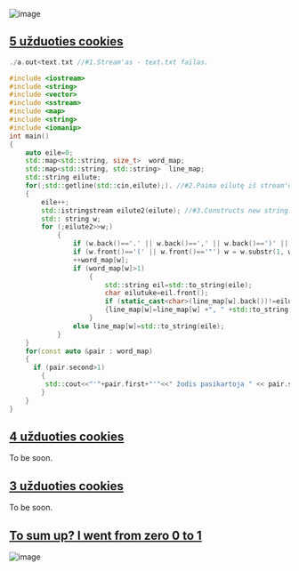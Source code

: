 ![image](https://i.redd.it/n0bxkzn1jpsz.jpg)

## [5 užduoties cookies](https://github.com/brigitac/penkta_uzduotis)

```c++
./a.out<text.txt //#1.Stream'as - text.txt failas.
```

```c++
#include <iostream>
#include <string>
#include <vector>
#include <sstream> 
#include <map>
#include <string>
#include <iomanip> 
int main()
{
    auto eile=0;
    std::map<std::string, size_t>  word_map;
    std::map<std::string, std::string>  line_map;
    std::string eilute;
    for(;std::getline(std::cin,eilute);). //#2.Paima eilutę iš stream'o, kuris yra .txt failas.
    {
        eile++;
        std::istringstream eilute2(eilute); //#3.Constructs new string stream.
        std:: string w;
        for (;eilute2>>w;)  
            {
                if (w.back()=='.' || w.back()==',' || w.back()==')' || w.back()=='"') w = w.substr(0, w.size()-1); //#4.Returns a substring 
                if (w.front()=='(' || w.front()=='"') w = w.substr(1, w.size());
                ++word_map[w];
                if (word_map[w]>1)
                    {
                        std::string eil=std::to_string(eile);    
                        char eilutuke=eil.front();
                        if (static_cast<char>(line_map[w].back())!=eilutuke)
                        {line_map[w]=line_map[w] +", " +std::to_string(eile);}
                    }
                else line_map[w]=std::to_string(eile);
            }
    }
    for(const auto &pair : word_map) 
    {
      if (pair.second>1) 
        {
         std::cout<<"'"+pair.first+"'"<<" žodis pasikartoja " << pair.second <<" kartus ir yra šiose eilutėse: "<<line_map[pair.first]<<std::endl;
        } 
    }
}
```

## [4 užduoties cookies](https://github.com/brigitac/Vector)

To be soon. 

## [3 užduoties cookies](https://github.com/brigitac/trecia_uzduotis)

To be soon. 

## [To sum up? I went from zero 0 to 1]()

![image](http://s1.funon.cc/img/orig/201702/23/58aeacc80ad90.png)

